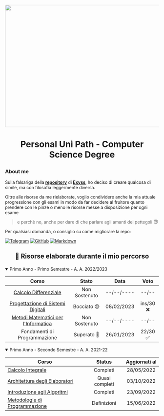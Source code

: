 <img src="https://media.salonedellostudente.it/app/uploads/2020/07/16134905/sapienza-roma-logo-01.png" width="600" height="400" style="display: block; margin: auto"> </img>
# <p align=center> Personal Uni Path - Computer Science Degree </p>

### About me

Sulla falsariga della **[repository](https://github.com/Exyss/university-notes)** di **[Exyss](https://github.com/Exyss/)**, ho deciso di creare qualcosa di simile, ma con filosofia leggermente diversa.

Oltre alle risorse da me rielaborate, voglio condividere anche la mia attuale progressione con gli esami in modo da far decidere al fruitore quanto prendere con le pinze o meno le risorse messe a disposizione per ogni esame
> e perchè no, anche per dare di che parlare agli amanti dei pettegoli 😇

Per qualsiasi domanda, o consiglio su come migliorare la repo:

[![Telegram](https://img.shields.io/badge/Telegram-2CA5E0?style=for-the-badge&logo=telegram&logoColor=white)](https://t.me/FedVlogger)
[![GitHub](https://img.shields.io/badge/github-%23121011.svg?style=for-the-badge&logo=github&logoColor=white)](https://github.com/FedVlogger17)
[![Markdown](https://img.shields.io/badge/markdown-%23000000.svg?style=for-the-badge&logo=markdown&logoColor=white)](https://github.com/Ileriayo/markdown-badges)
## <p align=center> 📖 Risorse elaborate durante il mio percorso </p>

<details open>
<summary>Primo Anno - Primo Semestre - A. A. 2022/2023</summary>

| Corso | Stato | Data | Voto |
| :-----: | :----: | :-----------: | :----: |
| [Calcolo Differenziale](https://github.com/FedVlogger17/Uni/tree/main/Calcolo%20Differenziale%20Primo%20Semestre) | Non Sostenuto | --/--/---- | --/-- |
| [Progettazione di Sistemi Digitali](https://github.com/FedVlogger17/Uni/tree/main/Progettazione%20di%20Sistemi%20Digitali%20Primo%20Semestre) | Bocciato 😓 | 08/02/2023 | ins/30 ❌|
| [Metodi Matematici per l'Informatica](../../raw/main/Primo%20Anno/Metodi%20Matematici%20per%20l'Informatica.pdf) | Non Sostenuto | --/--/---- | --/-- |
| Fondamenti di Programmazione | Superato 🥳 | 26/01/2023 | 22/30 ✅ |
</details>

<details open>
<summary>Primo Anno - Secondo Semestre - A. A. 2021-22</summary>

| Corso | Status | Aggiornati al |
| ----- | :----: | :-----------: |
| [Calcolo Integrale](../../raw/main/Primo%20Anno/Calcolo%20Integrale.pdf) | Completi | 28/05/2022 |
| [Architettura degli Elaboratori](../../raw/main/Primo%20Anno/Architettura%20degli%20Elaboratori.pdf) | Quasi completi | 03/10/2022 |
| [Introduzione agli Algoritmi](../../raw/main/Primo%20Anno/Introduzione%20agli%20Algoritmi.pdf) | Completi | 23/09/2022 |
| [Metodologie di Programmazione](../../raw/main/Primo%20Anno/Metodologie%20di%20Programmazione.pdf) | Definizioni | 15/06/2022 |
</details>
